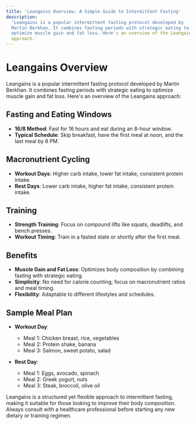 ```yaml
---
title: 'Leangains Overview: A Simple Guide to Intermittent Fasting'
description:
  'Leangains is a popular intermittent fasting protocol developed by
  Martin Berkhan. It combines fasting periods with strategic eating to
  optimize muscle gain and fat loss. Here's an overview of the Leangains
  approach.'
---
```


# Leangains Overview

Leangains is a popular intermittent fasting protocol developed by
Martin Berkhan. It combines fasting periods with strategic eating to
optimize muscle gain and fat loss. Here's an overview of the Leangains
approach:

## Fasting and Eating Windows

- **16/8 Method**: Fast for 16 hours and eat during an 8-hour window.
- **Typical Schedule**: Skip breakfast, have the first meal at noon,
  and the last meal by 8 PM.

## Macronutrient Cycling

- **Workout Days**: Higher carb intake, lower fat intake, consistent
  protein intake.
- **Rest Days**: Lower carb intake, higher fat intake, consistent
  protein intake.

## Training

- **Strength Training**: Focus on compound lifts like squats,
  deadlifts, and bench presses.
- **Workout Timing**: Train in a fasted state or shortly after the
  first meal.

## Benefits

- **Muscle Gain and Fat Loss**: Optimizes body composition by
  combining fasting with strategic eating.
- **Simplicity**: No need for calorie counting; focus on macronutrient
  ratios and meal timing.
- **Flexibility**: Adaptable to different lifestyles and schedules.

## Sample Meal Plan

- **Workout Day**:

  - Meal 1: Chicken breast, rice, vegetables
  - Meal 2: Protein shake, banana
  - Meal 3: Salmon, sweet potato, salad

- **Rest Day**:
  - Meal 1: Eggs, avocado, spinach
  - Meal 2: Greek yogurt, nuts
  - Meal 3: Steak, broccoli, olive oil

Leangains is a structured yet flexible approach to intermittent
fasting, making it suitable for those looking to improve their body
composition. Always consult with a healthcare professional before
starting any new dietary or training regimen.
